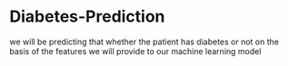 # Diabetes-Prediction
we will be predicting that whether the patient has diabetes or not on the basis of the features we will provide to our machine learning model
